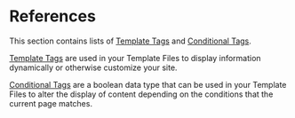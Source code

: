 # References

This section contains lists of [Template Tags](https://developer.wordpress.org/themes/references/list-of-template-tags/) and [Conditional Tags](https://developer.wordpress.org/themes/references/list-of-conditional-tags/).

[Template Tags](https://developer.wordpress.org/themes/references/list-of-template-tags/) are used in your Template Files to display information dynamically or otherwise customize your site.

[Conditional Tags](https://developer.wordpress.org/themes/references/list-of-conditional-tags/) are a boolean data type that can be used in your Template Files to alter the display of content depending on the conditions that the current page matches.